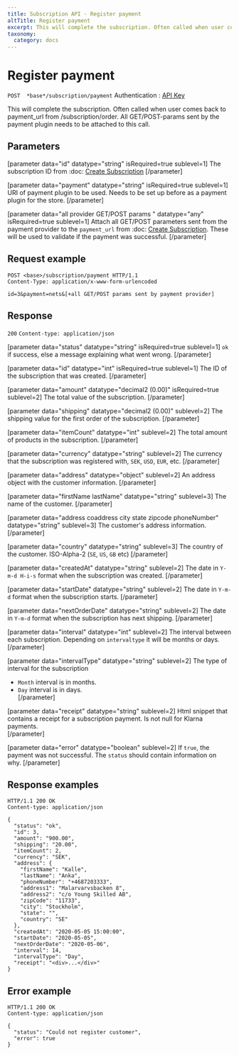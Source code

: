 ```yaml
---
title: Subscription API - Register payment
altTitle: Register payment
excerpt: This will complete the subscription. Often called when user comes back to payment_url from /subscription/order. All GET/POST-params sent by the payment plugin needs to be attached to this call.
taxonomy:
  category: docs
---
```


# Register payment

`POST  *base*/subscription/payment`
Authentication : [API Key](/api-references/api-intro#authentication)


This will complete the subscription. Often called when user comes back to payment_url from /subscription/order. All GET/POST-params sent by the payment plugin needs to be attached to this call.

## Parameters

[parameter data="id" datatype="string" isRequired=true sublevel=1]
The subscription ID from :doc: [Create Subscription](/api-references/subscription-api/api-reference/create-subscription)
[/parameter]

[parameter data="payment" datatype="string" isRequired=true sublevel=1]
URI of payment plugin to be used. Needs to be set up before as a payment plugin for the store.
[/parameter]

[parameter data="all provider GET/POST params " datatype="any" isRequired=true sublevel=1]
Attach all GET/POST parameters sent from the payment provider to the ``payment_url`` from :doc: [Create Subscription](/api-references/subscription-api/api-reference/create-subscription). These will be used to validate if the payment was successful.
[/parameter]

## Request example

```http
POST <base>/subscription/payment HTTP/1.1
Content-Type: application/x-www-form-urlencoded

id=3&payment=nets&[+all GET/POST params sent by payment provider]
```

## Response

`200` `Content-type: application/json`

[parameter data="status" datatype="string" isRequired=true sublevel=1]
 ``ok`` if success, else a message explaining what went wrong.
[/parameter]

[parameter data="id" datatype="int" isRequired=true sublevel=1]
The ID of the subscription that was created.
[/parameter]

[parameter data="amount" datatype="decimal2 (0.00)" isRequired=true sublevel=2]
The total value of the subscription.
[/parameter]

[parameter data="shipping" datatype="decimal2 (0.00)" sublevel=2]
The shipping value for the first order of the subscription.
[/parameter]

[parameter data="itemCount" datatype="int" sublevel=2]
The total amount of products in the subscription.
[/parameter]

[parameter data="currency" datatype="string" sublevel=2]
The currency that the subscription was registered with, ``SEK``, ``USD``, ``EUR``, etc.
[/parameter]

[parameter data="address" datatype="object" sublevel=2]
An address object with the customer information.
[/parameter]

[parameter data="firstName lastName" datatype="string" sublevel=3]
The name of the customer.
[/parameter]

[parameter data="address coaddress city state zipcode phoneNumber" datatype="string" sublevel=3]
The customer's address information.
[/parameter]

[parameter data="country" datatype="string" sublevel=3]
The country of the customer. ISO-Alpha-2 (``SE``, ``US``, ``GB`` etc)
[/parameter]

[parameter data="createdAt" datatype="string" sublevel=2]
The date in ``Y-m-d H-i-s`` format when the subscription was created.
[/parameter]

[parameter data="startDate" datatype="string" sublevel=2]
The date in ``Y-m-d`` format when the subscription starts.
[/parameter]

[parameter data="nextOrderDate" datatype="string" sublevel=2]
The date in ``Y-m-d`` format when the subscription has next shipping.
[/parameter]

[parameter data="interval" datatype="int" sublevel=2]
The interval between each subscription. Depending on `intervaltype` it will be months or days.
[/parameter]

[parameter data="intervalType" datatype="string" sublevel=2]
The type of interval for the subscription
* ``Month`` interval is in months.
* ``Day`` interval is in days.        
[/parameter]

[parameter data="receipt" datatype="string" sublevel=2]
Html snippet that contains a receipt for a subscription payment. Is not null for Klarna payments.  
[/parameter]

[parameter data="error" datatype="boolean" sublevel=2]
If ``true``, the payment was not successful. The ``status`` should contain information on why. 
[/parameter]

## Response examples

```http
HTTP/1.1 200 OK
Content-type: application/json

{
  "status": "ok",
  "id": 3,
  "amount": "900.00",
  "shipping": "20.00",
  "itemCount": 2,
  "currency": "SEK",
  "address": {
    "firstName": "Kalle",
    "lastName": "Anka",
    "phoneNumber": "+4687203333",
    "address1": "Malarvarvsbacken 8",
    "address2": "c/o Young Skilled AB",
    "zipCode": "11733",
    "city": "Stockholm",
    "state": "",
    "country": "SE"
  },
  "createdAt": "2020-05-05 15:00:00",
  "startDate": "2020-05-05",
  "nextOrderDate": "2020-05-06",
  "interval": 14,
  "intervalType": "Day",
  "receipt": "<div>...</div>"
}
```

## Error example

```http
HTTP/1.1 200 OK
Content-type: application/json

{
  "status": "Could not register customer",
  "error": true
}
```